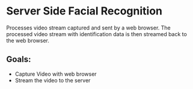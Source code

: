 # Server Side Facial Recognition

Processes video stream captured and sent by a web browser. The processed video stream with identification data is then streamed back to the web browser. 

## Goals: 
- Capture Video with web browser
- Stream the video to the server